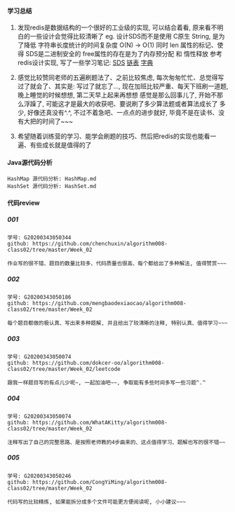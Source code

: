 

#### 学习总结
1. 发现redis是数据结构的一个很好的工业级的实现, 可以结合着看, 原来看不明白的一些设计会觉得比较清晰了
   eg. 设计SDS而不是使用 C原生 String, 是为了降低 字符串长度统计的时间复杂度 O(N) -> O(1)
   同时 len 属性的标记、使得 SDS是二进制安全的
   free属性的存在是为了内存预分配 和 惰性释放
 参考redis设计实现, 写了一些学习笔记:
   [SDS](https://www.jianshu.com/p/d7146cc351b3) 
   [链表](https://www.jianshu.com/p/7dd8ba32f3bf)
   [字典](https://www.jianshu.com/p/99378d167462)

2. 感觉比较赞同老师的五遍刷题法了、之前比较焦虑, 每次匆匆忙忙、总觉得写过了就会了、其实是:
   写过了就忘了..., 现在加班比较严重、每天下班刷一道题, 晚上睡觉的时候想想, 第二天早上起来再想想
   感觉是那么回事儿了, 开始不那么浮躁了, 可能这才是最大的收获吧、要说刷了多少算法题或者算法成长了
   多少, 好像还真没有^.^, 不过不着急吧、一点点的进步就好, 毕竟不是在读书、没有大把的时间了~~~
   
3. 希望随着训练营的学习、能学会刷题的技巧、然后把redis的实现也能看一遍、有些成长就是值得的了

     
#### Java源代码分析
```
HashMap 源代码分析: HashMap.md
HashSet 源代码分析: HashSet.md
```


#### 代码review
##### 001
```
学号: G20200343050344
github: https://github.com/chenchuxin/algorithm008-class02/tree/master/Week_02

作业写的很不错、题目的数量比较多、代码质量也很高、每个都给出了多种解法, 值得赞赏~~~
```

##### 002
```
学号: G20200343050186
github: https://github.com/mengbaodexiaocao/algorithm008-class02/tree/master/Week_02

每个题目都做的极认真、写出来多种题解, 并且给出了较清晰的注释, 特别认真、值得学习~~~
```

##### 003
```
学号: G20200343050074
github: https://github.com/dokcer-oo/algorithm008-class02/tree/master/Week_02/leetcode

跟我一样题目写的有点儿少呢~, 一起加油吧~~, 争取能有多些时间多写一些习题^.^
```


##### 004
```
学号: G20200343050074
github: https://github.com/WhatAKitty/algorithm008-class02/tree/master/Week_02

注释写出了自己的完整思路、是按照老师教的4步曲来的、这点值得学习、题解也写的很不错~~
```

##### 005
```
学号: G20200343050246
github: https://github.com/CongYiMing/algorithm008-class02/tree/master/Week_02

代码写的比较精炼, 如果能拆分成多个文件可能更方便阅读呢, 小小建议~~~
```